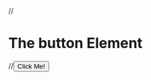 <!DOCTYPE html>
<html>
 <head>
  <script>
        let d = new Date();
        const contentEntitlementsServiceName="com.google.youtube.tv.ContentEntitlement";
        H5vccPlatformService.has(contentEntitlementsServiceName);
        //alert("Today's date is " + d);
  </script>
 </head>
  
 <body>
  //<h1>The button Element</h1>
  //<button type="button" onclick="alert('Hello world!')">Click Me!</button>
 </body>
</html>
